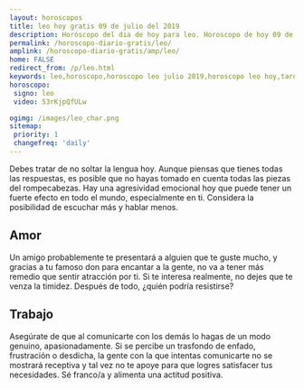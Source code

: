 ```yaml
---
layout: horoscopos
title: leo hoy gratis 09 de julio del 2019 
description: Horóscopo del dia de hoy para leo. Horoscopo de hoy 09 de julio del 2019. Las predicciones de amor, trabajo, vida personal gratis.
permalink: /horoscopo-diario-gratis/leo/
amplink: /horoscopo-diario-gratis/amp/leo/
home: FALSE
redirect_from: /p/leo.html
keywords: leo,horoscopo,horoscopo leo julio 2019,horoscopo leo hoy,tarot leo julio 2019,horoscopo leo,tarot leo hoy,horoscopo de hoy,horoscopo diario,tarot del amor,horoscopo de hoy leo,horoscopo diario del tarot, Horoscopo de hoy leo 09 de julio del 2019,horóscopo del día,signos zodiacales 2019, el horoscopo de hoy
horoscopo:
 signo: leo
 video: 53rKjpQfULw

ogimg: /images/leo_char.png
sitemap:
 priority: 1
 changefreq: 'daily'
---
```



Debes tratar de no soltar la lengua hoy. Aunque piensas que tienes todas las respuestas, es posible que no hayas tomado en cuenta todas las piezas del rompecabezas. Hay una agresividad emocional hoy que puede tener un fuerte efecto en todo el mundo, especialmente en ti. Considera la posibilidad de escuchar más y hablar menos.

## Amor

Un amigo probablemente te presentará a alguien que te guste mucho, y gracias a tu famoso don para encantar a la gente, no va a tener más remedio que sentir atracción por ti. Si te interesa realmente, no dejes que te venza la timidez. Después de todo, ¿quién podría resistirse?

## Trabajo

Asegúrate de que al comunicarte con los demás lo hagas de un modo genuino, apasionadamente. Si se percibe un trasfondo de enfado, frustración o desdicha, la gente con la que intentas comunicarte no se mostrará receptiva y tal vez no te apoye para que logres satisfacer tus necesidades. Sé franco/a y alimenta una actitud positiva.